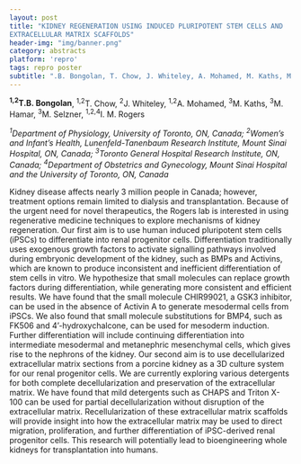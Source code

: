 ```yaml
---
layout: post
title: "KIDNEY REGENERATION USING INDUCED PLURIPOTENT STEM CELLS AND
EXTRACELLULAR MATRIX SCAFFOLDS"
header-img: "img/banner.png"
category: abstracts
platform: 'repro'
tags: repro poster
subtitle: ".B. Bongolan, T. Chow, J. Whiteley, A. Mohamed, M. Kaths, M. Hamar, M. Selzner, I. M. Rogers"
---
```

__<sup>1,2</sup>T.B. Bongolan__, <sup>1,2</sup>T. Chow, <sup>2</sup>J. Whiteley, <sup>1,2</sup>A. Mohamed,
<sup>3</sup>M. Kaths, <sup>3</sup>M. Hamar, <sup>3</sup>M. Selzner, <sup>1,2,4</sup>I. M. Rogers

_<sup>1</sup>Department of Physiology, University of Toronto, ON, Canada;
<sup>2</sup>Women’s and Infant’s Health, Lunenfeld-Tanenbaum Research Institute,
Mount Sinai Hospital, ON, Canada; <sup>3</sup>Toronto General Hospital Research
Institute, ON, Canada; <sup>4</sup>Department of Obstetrics and Gynecology, Mount
Sinai Hospital and the University of Toronto, ON, Canada_

Kidney disease affects nearly 3 million people in Canada; however,
treatment options remain limited to dialysis and transplantation.
Because of the urgent need for novel therapeutics, the Rogers lab is
interested in using regenerative medicine techniques to explore
mechanisms of kidney regeneration. Our first aim is to use human induced
pluripotent stem cells (iPSCs) to differentiate into renal progenitor
cells. Differentiation traditionally uses exogenous growth factors to
activate signalling pathways involved during embryonic development of
the kidney, such as BMPs and Activins, which are known to produce
inconsistent and inefficient differentiation of stem cells in vitro. We
hypothesize that small molecules can replace growth factors during
differentiation, while generating more consistent and efficient results.
We have found that the small molecule CHIR99021, a GSK3 inhibitor, can
be used in the absence of Activin A to generate mesodermal cells from
iPSCs. We also found that small molecule substitutions for BMP4, such as
FK506 and 4’-hydroxychalcone, can be used for mesoderm induction.
Further differentiation will include continuing differentiation into
intermediate mesodermal and metanephric mesenchymal cells, which gives
rise to the nephrons of the kidney. Our second aim is to use
decellularized extracellular matrix sections from a porcine kidney as a
3D culture system for our renal progenitor cells. We are currently
exploring various detergents for both complete decellularization and
preservation of the extracellular matrix. We have found that mild
detergents such as CHAPS and Triton X-100 can be used for partial
decellularization without disruption of the extracellular matrix.
Recellularization of these extracellular matrix scaffolds will provide
insight into how the extracellular matrix may be used to direct
migration, proliferation, and further differentiation of iPSC-derived
renal progenitor cells. This research will potentially lead to
bioengineering whole kidneys for transplantation into humans.
